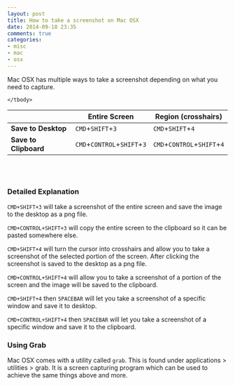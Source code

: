 ```yaml
---
layout: post
title: How to take a screenshot on Mac OSX
date: 2014-09-18 23:35
comments: true
categories:
- misc
- mac
- osx
---
```

Mac OSX has multiple ways to take a screenshot depending on what you need to capture.

<table class="table">
	<thead>
		<th></th>
		<th>Entire Screen</th>
		<th>Region (crosshairs)</th>
	</thead>
	<tbody>
		<tr>
			<td><strong>Save to Desktop</strong></td>
			<td><code>CMD</code>+<code>SHIFT</code>+<code>3</code></td>
			<td><code>CMD</code>+<code>SHIFT</code>+<code>4</code></td>
		</tr>
		<tr>
			<td><strong>Save to Clipboard</strong></td>
			<td><code>CMD</code>+<code>CONTROL</code>+<code>SHIFT</code>+<code>3</code></td>
			<td><code>CMD</code>+<code>CONTROL</code>+<code>SHIFT</code>+<code>4</code></td>
		</tr>

	</tbody>

</table>
<br><br>

### Detailed Explanation

`CMD+SHIFT+3` will take a screenshot of the entire screen and save the image to the desktop as a png file.

`CMD+CONTROL+SHIFT+3` will copy the entire screen to the clipboard so it can be pasted somewhere else.

`CMD+SHIFT+4` will turn the cursor into crosshairs and allow you to take a screenshot of the selected portion of the screen. After clicking the screenshot is saved to the desktop as a png file.

`CMD+CONTROL+SHIFT+4` will allow you to take a screenshot of a portion of the screen and the image will be saved to the clipboard.

`CMD+SHIFT+4` then `SPACEBAR` will let you take a screenshot of a specific window and save it to desktop.

`CMD+CONTROL+SHIFT+4` then `SPACEBAR` will let you take a screenshot of a specific window and save it to the clipboard.

### Using Grab

Mac OSX comes with a utility called `grab`. This is found under applications > utilities > grab. It is a screen capturing program which can be used to achieve the same things above and more.

